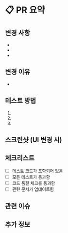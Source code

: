 # 📋 PR 요약
<!-- PR에 대한 간략한 설명 -->

## 변경 사항
<!-- 주요 변경 사항을 불릿 포인트로 요약 -->
- 
- 
- 

## 변경 이유
<!-- 이 변경이 필요한 이유 설명 -->
- 

## 테스트 방법
<!-- 변경 사항을 검증하는 방법 설명 -->
1. 
2. 
3. 

## 스크린샷 (UI 변경 시)
<!-- UI 변경이 있는 경우 이미지 첨부 -->

## 체크리스트
- [ ] 테스트 코드가 포함되어 있음
- [ ] 모든 테스트가 통과함
- [ ] 코드 품질 체크를 통과함
- [ ] 관련 문서가 업데이트됨

## 관련 이슈
<!-- 관련된 이슈가 있다면 링크 (예: #123) -->

## 추가 정보
<!-- 리뷰어가 알아야 할 추가 정보 --> 